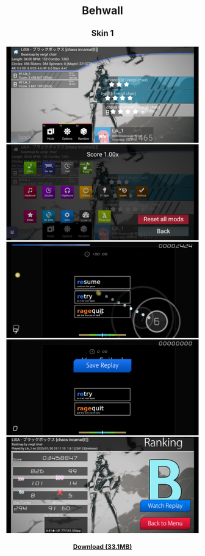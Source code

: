 <h1 align=center>Behwall</h1>

<h2 align=center>Skin 1</h2>
<h3 align=center>
  <img src="https://github.com/75efb6/osu-droid-skins-repo/blob/dev/player-skins/behwall/images/skins/skin1/map-selection.png">
  <img src="https://github.com/75efb6/osu-droid-skins-repo/blob/dev/player-skins/behwall/images/skins/skin1/mod-selection.png">
  <img src="https://github.com/75efb6/osu-droid-skins-repo/blob/dev/player-skins/behwall/images/skins/skin1/pause.png">
  <img src="https://github.com/75efb6/osu-droid-skins-repo/blob/dev/player-skins/behwall/images/skins/skin1/you-failed.png">
  <img src="https://github.com/75efb6/osu-droid-skins-repo/blob/dev/player-skins/behwall/images/skins/skin1/results.png">
  <h3 align=center><a href=https://files.catbox.moe/k00h76.zip>Download (33.1MB)</h3>
</h3>

